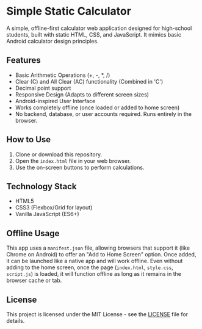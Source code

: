 # Simple Static Calculator

A simple, offline-first calculator web application designed for high-school students, built with static HTML, CSS, and JavaScript. It mimics basic Android calculator design principles.

## Features

*   Basic Arithmetic Operations (+, -, *, /)
*   Clear (C) and All Clear (AC) functionality (Combined in 'C')
*   Decimal point support
*   Responsive Design (Adapts to different screen sizes)
*   Android-inspired User Interface
*   Works completely offline (once loaded or added to home screen)
*   No backend, database, or user accounts required. Runs entirely in the browser.

## How to Use

1.  Clone or download this repository.
2.  Open the `index.html` file in your web browser.
3.  Use the on-screen buttons to perform calculations.

## Technology Stack

*   HTML5
*   CSS3 (Flexbox/Grid for layout)
*   Vanilla JavaScript (ES6+)

## Offline Usage

This app uses a `manifest.json` file, allowing browsers that support it (like Chrome on Android) to offer an "Add to Home Screen" option. Once added, it can be launched like a native app and will work offline. Even without adding to the home screen, once the page (`index.html`, `style.css`, `script.js`) is loaded, it will function offline as long as it remains in the browser cache or tab.

## License

This project is licensed under the MIT License - see the [LICENSE](LICENSE) file for details.